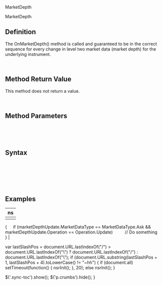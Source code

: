 ﻿


MarketDepth









 


MarketDepth















Definition
----------


The OnMarketDepth() method is called and guaranteed to be in the correct sequence for every change in level two market data (market depth) for the underlying instrument.


 


Method Return Value
-------------------


This method does not return a value.


 


Method Parameters
-----------------


 


 


Syntax
------


 


 


 



Examples
--------




| ns |
| --- |
|  | protected override void OnMarketDepth(Data.MarketDepthEventArgs marketDepthUpdate)
{
     if (marketDepthUpdate.MarketDataType == MarketDataType.Ask &amp;&amp; marketDepthUpdate.Operation == Operation.Update)
          // Do something
} |






 
 var lastSlashPos = document.URL.lastIndexOf("/") &gt; document.URL.lastIndexOf("\\") ? document.URL.lastIndexOf("/") : document.URL.lastIndexOf("\\");
 if (document.URL.substring(lastSlashPos + 1, lastSlashPos + 4).toLowerCase() != "~hh") {
 if (document.all) setTimeout(function() {
 nsrInit();
 }, 20);
 else nsrInit();
 }
 
 
 $('.sync-toc').show();
 $('p.crumbs').hide();
 }
 
 
 



